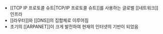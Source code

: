 - [[TCP IP 프로토콜 슈트|TCP/IP 프로토콜 슈트]]를 사용하는 글로벌 [[네트워크]] 인프라
- [[라우터]]와 [[DNS]]의 집합체로 이루어짐
- 초기의 [[ARPANET]]이 크게 발전하여 현재의 인터넷의 기반이 되었음